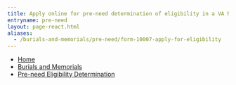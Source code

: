 ```yaml
---
title: Apply online for pre-need determination of eligibility in a VA National Cemetery
entryname: pre-need
layout: page-react.html
aliases:
  - /burials-and-memorials/pre-need/form-10007-apply-for-eligibility
---
```

<nav aria-label="Breadcrumb" aria-live="polite" class="va-nav-breadcrumbs"
id="va-breadcrumbs">
  <ul class="row va-nav-breadcrumbs-list columns" id="va-breadcrumbs-list">
    <li><a href="/">Home</a></li>
    <li><a href="/burials-memorials/">Burials and Memorials</a></li>
    <li><a aria-current="page" href="/burials-memorials/pre-need-eligibility/">Pre-need Eligibility Determination</a></li>
  </ul>
</nav>
